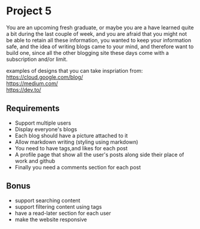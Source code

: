 # Project 5

You are an upcoming fresh graduate, or maybe you are a have learned quite a bit during the last couple of week, and you are afraid that you might not be able to retain all these information, you wanted to keep your information safe, and the idea of writing blogs came to your mind, and therefore want to build one, since all the other blogging site these days come with a subscription and/or limit.

examples of designs that you can take inspriation from:   
https://cloud.google.com/blog/  
https://medium.com/   
https://dev.to/   

## Requirements

- Support multiple users
- Display everyone's blogs
- Each blog should have a picture attached to it
- Allow markdown writing (styling using markdown)
- You need to have tags,and likes for each post
- A profile page that show all the user's posts along side their place of work and github
- Finally you need a comments section for each post

## Bonus

- support searching content
- support filtering content using tags
- have a read-later section for each user
- make the website responsive
